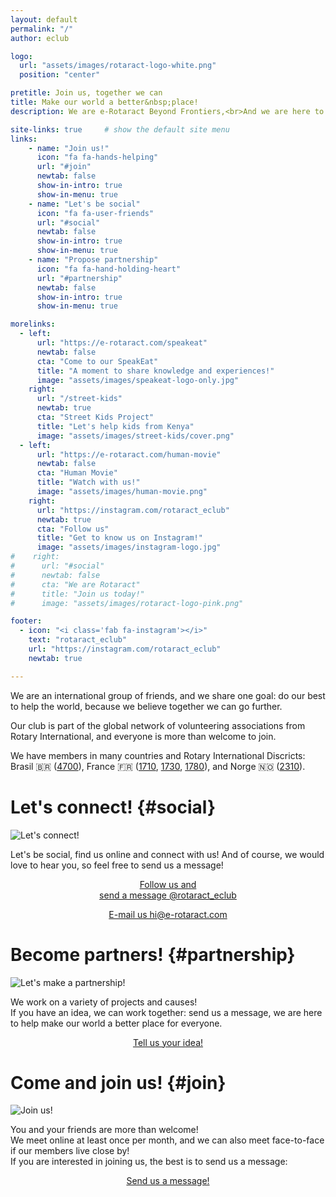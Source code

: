 ```yaml
---
layout: default
permalink: "/"
author: eclub

logo:
  url: "assets/images/rotaract-logo-white.png"
  position: "center"

pretitle: Join us, together we can
title: Make our world a better&nbsp;place!
description: We are e-Rotaract Beyond Frontiers,<br>And we are here to hear you, let's&nbsp;go!

site-links: true     # show the default site menu
links:
    - name: "Join us!"
      icon: "fa fa-hands-helping"
      url: "#join"
      newtab: false
      show-in-intro: true
      show-in-menu: true
    - name: "Let's be social"
      icon: "fa fa-user-friends"
      url: "#social"
      newtab: false
      show-in-intro: true
      show-in-menu: true
    - name: "Propose partnership"
      icon: "fa fa-hand-holding-heart"
      url: "#partnership"
      newtab: false
      show-in-intro: true
      show-in-menu: true

morelinks:
  - left:
      url: "https://e-rotaract.com/speakeat"
      newtab: false
      cta: "Come to our SpeakEat"
      title: "A moment to share knowledge and experiences!"
      image: "assets/images/speakeat-logo-only.jpg"
    right:
      url: "/street-kids"
      newtab: true
      cta: "Street Kids Project"
      title: "Let's help kids from Kenya"
      image: "assets/images/street-kids/cover.png"
  - left:
      url: "https://e-rotaract.com/human-movie"
      newtab: false
      cta: "Human Movie"
      title: "Watch with us!"
      image: "assets/images/human-movie.png"
    right:
      url: "https://instagram.com/rotaract_eclub"
      newtab: true
      cta: "Follow us"
      title: "Get to know us on Instagram!"
      image: "assets/images/instagram-logo.jpg"
#    right:
#      url: "#social"
#      newtab: false
#      cta: "We are Rotaract"
#      title: "Join us today!"
#      image: "assets/images/rotaract-logo-pink.png"

footer:
  - icon: "<i class='fab fa-instagram'></i>"
    text: "rotaract_eclub"
    url: "https://instagram.com/rotaract_eclub"
    newtab: true

---
```


We are an international group of friends, and we share one goal: do our best to help the world, because we believe together we can go further.

Our club is part of the global network of volunteering associations from Rotary International, and everyone is more than welcome to join.

We have members in many countries and Rotary International Discricts:
Brasil 🇧🇷 (<a target="_blank" href="https://www.rotary4700.org.br/home">4700</a>),
France 🇫🇷 (<a target="_blank" href="https://rotary1710.org">1710</a>, <a target="_blank" href="https://www.rotary1730.org">1730</a>, <a target="_blank" href="https://www.rotary1780.org">1780</a>),
and Norge 🇳🇴 (<a target="_blank" href="https://d2310.rotary.no">2310</a>).



# Let's connect! {#social}

![]({{site.baseurl}}/assets/images/friends-camping.jpg "Let's connect!")

Let's be social, find us online and connect with us!
And of course, we would love to hear you, so feel free to send us a message!

<p style="text-align: center;">
  <a href="https://instagram.com/rotaract_eclub" target="_blank" class="button button-primary">
    <i class="fab fa-instagram fa-lg"></i> Follow us and<br> send a message @rotaract_eclub
  </a>
</p>
<p style="text-align: center;">
  <a href="mailto:hi@e-rotaract.com" target="_blank" class="button">
    <i class="fa fa-envelope fa-lg"></i> E-mail us hi@e-rotaract.com
  </a>
  <!-- <a href="https://chat.whatsapp.com/INkMh1VrXbr3H77piY4Lrh" target="_blank" class="button button-success">
    <i class="fab fa-whatsapp fa-lg"></i> Join our WhatsApp
  </a> -->
</p>



# Become partners! {#partnership}

![]({{site.baseurl}}/assets/images/friends-toast.jpg "Let's make a partnership!")

We work on a variety of projects and causes!
<br>
If you have an idea, we can work together: send us a message, we are here to help make our world a better place for everyone.

<p style="text-align: center;">
  <a href="#social" class="button smoothscroll">
    <i class="fa fa-lightbulb fa-lg"></i> Tell us your idea!
  </a>
</p>



# Come and join us! {#join}

![]({{site.baseurl}}/assets/images/hands-heart.jpg "Join us!")

You and your friends are more than welcome!
<br>
We meet online at least once per month, and we can also meet face-to-face if our members live close by!
<br>
If you are interested in joining us, the best is to send us a message:

<p style="text-align: center;">
  <a href="#social" class="button smoothscroll">
    <i class="fa fa-user-friends fa-lg"></i> Send us a message!
  </a>
</p>
